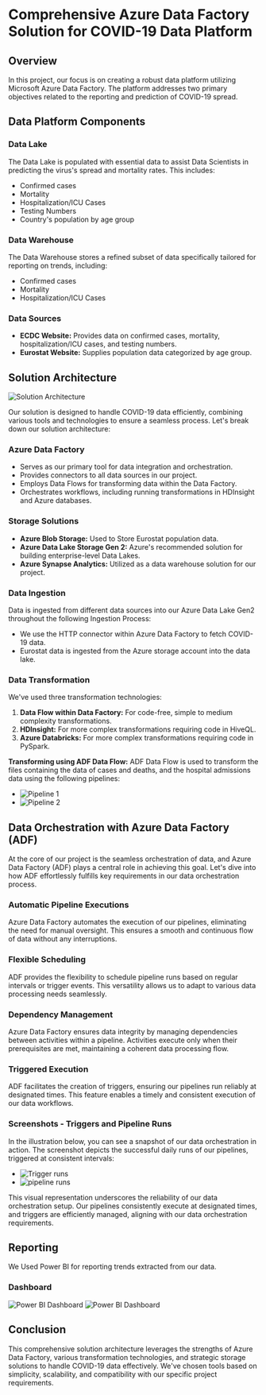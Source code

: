 # Comprehensive Azure Data Factory Solution for COVID-19 Data Platform

## Overview

In this project, our focus is on creating a robust data platform utilizing Microsoft Azure Data Factory. The platform addresses two primary objectives related to the reporting and prediction of COVID-19 spread.

## Data Platform Components

### Data Lake
The Data Lake is populated with essential data to assist Data Scientists in predicting the virus's spread and mortality rates. This includes:
- Confirmed cases
- Mortality
- Hospitalization/ICU Cases
- Testing Numbers
- Country's population by age group

### Data Warehouse
The Data Warehouse stores a refined subset of data specifically tailored for reporting on trends, including:
- Confirmed cases
- Mortality
- Hospitalization/ICU Cases

### Data Sources
- **ECDC Website:** Provides data on confirmed cases, mortality, hospitalization/ICU cases, and testing numbers.
- **Eurostat Website:** Supplies population data categorized by age group.

## Solution Architecture

![Solution Architecture](./images/Solution%20Architecture.png)

Our solution is designed to handle COVID-19 data efficiently, combining various tools and technologies to ensure a seamless process. Let's break down our solution architecture:

### Azure Data Factory
- Serves as our primary tool for data integration and orchestration.
- Provides connectors to all data sources in our project.
- Employs Data Flows for transforming data within the Data Factory.
- Orchestrates workflows, including running transformations in HDInsight and Azure databases.

### Storage Solutions
- **Azure Blob Storage:** Used to Store Eurostat population data.
- **Azure Data Lake Storage Gen 2:** Azure's recommended solution for building enterprise-level Data Lakes.
- **Azure Synapse Analytics:** Utilized as a data warehouse solution for our project.

### Data Ingestion
Data is ingested from different data sources into our Azure Data Lake Gen2 throughout the following Ingestion Process:
- We use the HTTP connector within Azure Data Factory to fetch COVID-19 data.
- Eurostat data is ingested from the Azure storage account into the data lake.

### Data Transformation
We've used three transformation technologies:
1. **Data Flow within Data Factory:** For code-free, simple to medium complexity transformations.
2. **HDInsight:** For more complex transformations requiring code in HiveQL.
3. **Azure Databricks:** For more complex transformations requiring code in PySpark.

**Transforming using ADF Data Flow:**
ADF Data Flow is used to transform the files containing the data of cases and deaths, and the hospital admissions data using the following pipelines:
- ![Pipeline 1](./images/Pipeline1.png)
- ![Pipeline 2](./images/Pipeline2.png)

## Data Orchestration with Azure Data Factory (ADF)

At the core of our project is the seamless orchestration of data, and Azure Data Factory (ADF) plays a central role in achieving this goal. Let's dive into how ADF effortlessly fulfills key requirements in our data orchestration process.

### Automatic Pipeline Executions
Azure Data Factory automates the execution of our pipelines, eliminating the need for manual oversight. This ensures a smooth and continuous flow of data without any interruptions.

### Flexible Scheduling
ADF provides the flexibility to schedule pipeline runs based on regular intervals or trigger events. This versatility allows us to adapt to various data processing needs seamlessly.

### Dependency Management
Azure Data Factory ensures data integrity by managing dependencies between activities within a pipeline. Activities execute only when their prerequisites are met, maintaining a coherent data processing flow.

### Triggered Execution
ADF facilitates the creation of triggers, ensuring our pipelines run reliably at designated times. This feature enables a timely and consistent execution of our data workflows.

### Screenshots - Triggers and Pipeline Runs

In the illustration below, you can see a snapshot of our data orchestration in action. The screenshot depicts the successful daily runs of our pipelines, triggered at consistent intervals:
- ![Trigger runs](./images/Trigger_runspng.png)
- ![pipeline runs](./images/Pipeline_runs.png)

This visual representation underscores the reliability of our data orchestration setup. Our pipelines consistently execute at designated times, and triggers are efficiently managed, aligning with our data orchestration requirements.

## Reporting

We Used Power BI for reporting trends extracted from our data.

### Dashboard
![Power BI Dashboard](./images/Dash1.png)
![Power BI Dashboard](./images/Dash2.png)
## Conclusion

This comprehensive solution architecture leverages the strengths of Azure Data Factory, various transformation technologies, and strategic storage solutions to handle COVID-19 data effectively. We've chosen tools based on simplicity, scalability, and compatibility with our specific project requirements.
